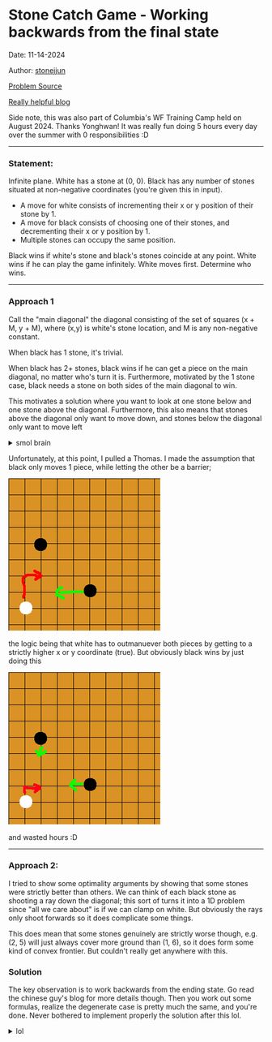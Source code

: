 # Stone Catch Game - Working backwards from the final state

Date: 11-14-2024

Author: [stonejjun](stonejjun)

[Problem Source](https://codeforces.com/gym/102984)

[Really helpful blog](https://www.cnblogs.com/Flying2018/p/gym102984.html)

Side note, this was also part of Columbia's WF Training Camp held on August 2024. Thanks Yonghwan! It was really fun doing 5 hours every day over the summer with 0 responsibilities :D

---

### Statement:

Infinite plane. White has a stone at (0, 0). Black has any number of stones situated at non-negative coordinates (you're given this in input).

- A move for white consists of incrementing their x or y position of their stone by 1. 
- A move for black consists of choosing one of their stones, and decrementing their x or y position by 1.  
- Multiple stones can occupy the same position.

Black wins if white's stone and black's stones coincide at any point. White wins if he can play the game infinitely. White moves first. Determine who wins. 

---

### Approach 1

Call the "main diagonal" the diagonal consisting of the set of squares (x + M, y + M), where (x,y) is white's stone location, and M is any non-negative constant. 

When black has 1 stone, it's trivial. 

When black has 2+ stones, black wins if he can get a piece on the main diagonal, no matter who's turn it is. Furthermore, motivated by the 1 stone case, black needs a stone on both sides of the main diagonal to win. 

This motivates a solution where you want to look at one stone below and one stone above the diagonal. Furthermore, this also means that stones above the diagonal only want to move down, and stones below the diagonal only want to move left

<details>
<summary>smol brain</summary>
It's actually not entirely clear to me that you wouldn't want to use 3+ stones; there's no clear optimal pair of stones, so it doesn't seem out of the blue to push temporarily with 1 stone and then use another once you've goaded them to a better position. Perhaps the nature of there being only 1 direction you can move for each stone shows some kind of exchange argument though. 

(**After reading blog**) You can work backwards from the final state here though - because moves are independent, and the losing state definitely involves black clamping white from both sides, clearly any extra moves used to goad white are wasted moves then. 
</details>

Unfortunately, at this point, I pulled a Thomas. I made the assumption that black only moves 1 piece, while letting the other be a barrier;

![losing](picture1.png)   

the logic being that white has to outmanuever both pieces by getting to a strictly higher x or y coordinate (true). But obviously black wins by just doing this 

![winning](picture2.png)

and wasted hours :D 

---

### Approach 2: 

I tried to show some optimality arguments by showing that some stones were strictly better than others. We can think of each black stone as shooting a ray down the diagonal; this sort of turns it into a 1D problem since "all we care about" is if we can clamp on white. But obviously the rays only shoot forwards so it does complicate some things. 

This does mean that some stones genuinely are strictly worse though, e.g. (2, 5) will just always cover more ground than (1, 6), so it does form some kind of convex frontier. But couldn't really get anywhere with this. 

### Solution

The key observation is to work backwards from the ending state. Go read the chinese guy's blog for more details though. Then you work out some formulas, realize the degenerate case is pretty much the same, and you're done. Never bothered to implement properly the solution after this lol. 


<details>
<summary>lol</summary>

I genuinely don't know what that means. I remember walking around in the park and coming naturally to this conclusion at one point, but now I'm confused. Yes sure, I can read the blog, logically believe that the minimal winning state is (2, 2), but I recall feeling it much stronger a few months ago. 

I feel like there's an important step here that I'm missing (for myself) here which I wanted to outline by writing this blog that really justifies the "神仙题" label, which is why I wrote a whole blog on this in the first place, including my mishaps. I'll just leave this unfinished I guess...

</details>
